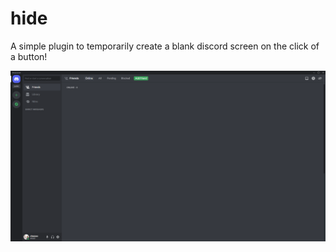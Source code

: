 # hide

A simple plugin to temporarily create a blank discord screen on the click of a button!

![Hide](https://github.com/chazzox/BetterDiscordPlugins/blob/main/hide/screenshot.png)
